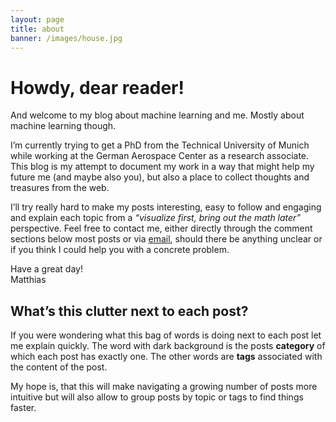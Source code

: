 ```yaml
---
layout: page
title: about
banner: /images/house.jpg
---
```


# Howdy, dear reader!

And welcome to my blog about machine learning and me. Mostly about machine learning though.

I’m currently trying to get a PhD from the Technical University of Munich while working at the German Aerospace Center as a research associate. This blog is my attempt to document my work in a way that might help my future me (and maybe also you), but also a place to collect thoughts and treasures from the web.

I’ll try really hard to make my posts interesting, easy to follow and engaging and explain each topic from a _“visualize first, bring out the math later”_ perspective. Feel free to contact me, either directly through the comment sections below most posts or via [email](mailto:matthias.humt@mailbox.org), should there be anything unclear or if you think I could help you with a concrete problem.

Have a great day!<br>
Matthias

## What’s this clutter next to each post?

If you were wondering what this bag of words is doing next to each post let me explain quickly. The word with dark background is the posts **category** of which each post has exactly one. The other words are **tags** associated with the content of the post.

My hope is, that this will make navigating a growing number of posts more intuitive but will also allow to group posts by topic or tags to find things faster.
